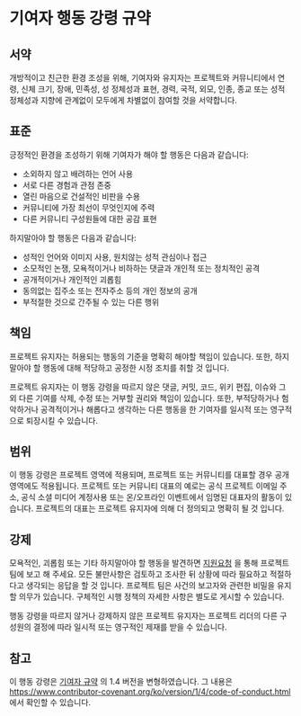 # 기여자 행동 강령 규약

## 서약

개방적이고 친근한 환경 조성을 위해, 기여자와 유지자는 프로젝트와 커뮤니티에서
연령, 신체 크기, 장애, 민족성, 성 정체성과 표현, 경력, 국적, 외모, 인종, 종교
또는 성적 정체성과 지향에 관계없이 모두에게 차별없이 참여할 것을 서약합니다.

## 표준

긍정적인 환경을 조성하기 위해 기여자가 해야 할 행동은 다음과 같습니다:

* 소외하지 않고 배려하는 언어 사용
* 서로 다른 경험과 관점 존중
* 열린 마음으로 건설적인 비판을 수용
* 커뮤니티에 가장 최선이 무엇인지에 주력
* 다른 커뮤니티 구성원들에 대한 공감 표현

하지말아야 할 행동은 다음과 같습니다:

* 성적인 언어와 이미지 사용, 원치않는 성적 관심이나 접근
* 소모적인 논쟁, 모욕적이거나 비하하는 댓글과 개인적 또는 정치적인 공격
* 공개적이거나 개인적인 괴롭힘
* 동의없는 집주소 또는 전자주소 등의 개인 정보의 공개
* 부적절한 것으로 간주될 수 있는 다른 행위

## 책임

프로젝트 유지자는 허용되는 행동의 기준을 명확히 해야할 책임이 있습니다. 또한,
하지말아야 할 행동에 대해 적당하고 공정한 시정 조치를 취할 것 입니다.

프로젝트 유지자는 이 행동 강령을 따르지 않은 댓글, 커밋, 코드, 위키 편집,
이슈와 그 외 다른 기여를 삭제, 수정 또는 거부할 권리와 책임이 있습니다. 또한,
부적당하거나 험악하거나 공격적이거나 해롭다고 생각하는 다른 행동을 한 기여자를
일시적 또는 영구적으로 퇴장시킬 수 있습니다.

## 범위

이 행동 강령은 프로젝트 영역에 적용되며, 프로젝트 또는 커뮤니티를 대표할 경우
공개 영역에도 적용됩니다. 프로젝트 또는 커뮤니티 대표의 예로는 공식 프로젝트
이메일 주소, 공식 소셜 미디어 계정사용 또는 온/오프라인 이벤트에서 임명된
대표자의 활동이 있습니다. 프로젝트의 대표는 프로젝트 유지자에 의해 더 정의되고
명확히 될 것 입니다.

## 강제

모욕적인, 괴롭힘 또는 기타 하지말아야 할 행동을 발견하면 [지원요청](SUPPORT.md) 을
통해 프로젝트 팀에 보고 해 주세요. 모든 불만사항은 검토하고 조사한 뒤 상황에
따라 필요하고 적절하다고 생각되는 응답을 할 것 입니다. 프로젝트 팀은 사건의
보고자와 관련한 비밀을 유지할 의무가 있습니다. 구체적인 시행 정책의 자세한
사항은 별도로 게시할 수 있습니다.

행동 강령을 따르지 않거나 강제하지 않은 프로젝트 유지자는 프로젝트 리더의 다른
구성원의 결정에 따라 일시적 또는 영구적인 제재를 받을 수 있습니다.

## 참고

이 행동 강령은 [기여자 규약][homepage] 의 1.4 버전을 변형하였습니다. 그 내용은
https://www.contributor-covenant.org/ko/version/1/4/code-of-conduct.html 에서
확인할 수 있습니다.

[homepage]: https://www.contributor-covenant.org
